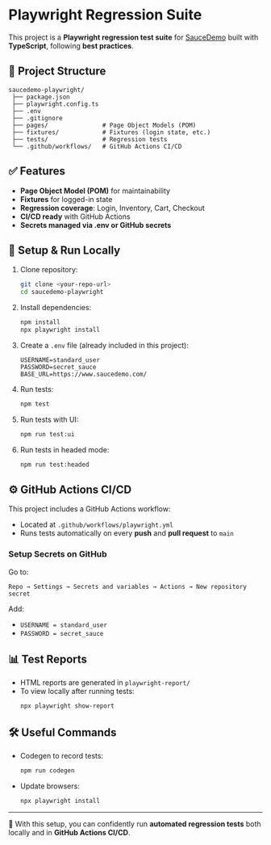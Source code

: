 # Playwright Regression Suite

This project is a **Playwright regression test suite** for [SauceDemo](https://www.saucedemo.com/) built with **TypeScript**, following **best practices**.

## 📂 Project Structure

```
saucedemo-playwright/
 ├── package.json
 ├── playwright.config.ts
 ├── .env
 ├── .gitignore
 ├── pages/               # Page Object Models (POM)
 ├── fixtures/            # Fixtures (login state, etc.)
 ├── tests/               # Regression tests
 └── .github/workflows/   # GitHub Actions CI/CD
```

## ✅ Features
- **Page Object Model (POM)** for maintainability
- **Fixtures** for logged-in state
- **Regression coverage**: Login, Inventory, Cart, Checkout
- **CI/CD ready** with GitHub Actions
- **Secrets managed via .env or GitHub secrets**

## 🚀 Setup & Run Locally

1. Clone repository:
   ```bash
   git clone <your-repo-url>
   cd saucedemo-playwright
   ```

2. Install dependencies:
   ```bash
   npm install
   npx playwright install
   ```

3. Create a `.env` file (already included in this project):
   ```env
   USERNAME=standard_user
   PASSWORD=secret_sauce
   BASE_URL=https://www.saucedemo.com/
   ```

4. Run tests:
   ```bash
   npm test
   ```

5. Run tests with UI:
   ```bash
   npm run test:ui
   ```

6. Run tests in headed mode:
   ```bash
   npm run test:headed
   ```

## ⚙️ GitHub Actions CI/CD

This project includes a GitHub Actions workflow:

- Located at `.github/workflows/playwright.yml`
- Runs tests automatically on every **push** and **pull request** to `main`

### Setup Secrets on GitHub
Go to:
```
Repo → Settings → Secrets and variables → Actions → New repository secret
```
Add:
- `USERNAME = standard_user`
- `PASSWORD = secret_sauce`

## 📊 Test Reports

- HTML reports are generated in `playwright-report/`
- To view locally after running tests:
  ```bash
  npx playwright show-report
  ```

## 🛠 Useful Commands
- Codegen to record tests:
  ```bash
  npm run codegen
  ```

- Update browsers:
  ```bash
  npx playwright install
  ```

---

🎯 With this setup, you can confidently run **automated regression tests** both locally and in **GitHub Actions CI/CD**.
